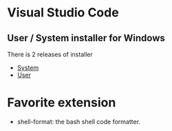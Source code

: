 # Visual Studio Code

## User / System installer for Windows
There is 2 releases of installer
- [System](https://code.visualstudio.com/sha/download?build=stable&os=win32-x64)
- [User](https://code.visualstudio.com/sha/download?build=stable&os=win32-x64-user)

# Favorite extension
- shell-format: the bash shell code formatter.
